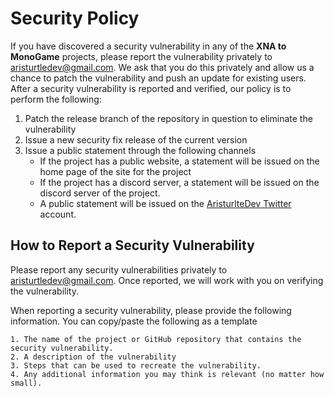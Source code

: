 # Security Policy
If you have discovered a security vulnerability in any of the **XNA to MonoGame** projects, please report the vulnerability privately to aristurtledev@gmail.com.  We ask that you do this privately and allow us a chance to patch the vulnerability and push an update for existing users.  After a security vulnerability is reported and verified, our policy is to perform the following:

1. Patch the release branch of the repository in question to eliminate the vulnerability
2. Issue a new security fix release of the current version
3. Issue a public statement through the following channels
   * If the project has a public website, a statement will be issued on the home page of the site for the project
   * If the project has a discord server, a statement will be issued on the discord server of the project.
   * A public statement will be issued on the [AristurlteDev Twitter](https://twitter.com/aristurtledev) account.


## How to Report a Security Vulnerability
Please report any security vulnerabilities privately to aristurtledev@gmail.com. Once reported, we will work with you on verifying the vulnerability.

When reporting a security vulnerability, please provide the following information. You can copy/paste the following as a template

```
1. The name of the project or GitHub repository that contains the security vulnerability.
2. A description of the vulnerability
3. Steps that can be used to recreate the vulnerability.
4. Any additional information you may think is relevant (no matter how small).
```